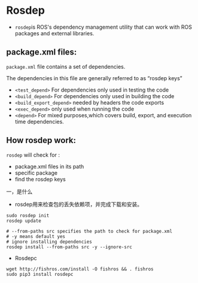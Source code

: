 # Rosdep

* ```rosdep```is ROS's dependency management utility that can work with ROS packages and external libraries.



## package.xml files:

```package.xml``` file contains a set of dependencies.

The dependencies in this file are generally referred to as “rosdep keys”

* ```<test_depend>```         		      For dependencies only used in testing the code
* ```<build_depend>```           	      For dependencies only used in building the code
* ```<build_export_depend>```       needed by headers the code exports
* ```<exec_depend>```                      only used when running the code 
* ```<depend>```                               For mixed purposes,which covers build, export, and execution time dependencies.



## How rosdep work:

```rosdep``` will check for :

* package.xml files in its path
* specific package
* find the rosdep keys

一，是什么

* rosdep用来检查包的丢失依赖项，并完成下载和安装。

```shell
sudo rosdep init
rosdep update

# --from-paths src specifies the path to check for package.xml 
# -y means default yes
# ignore installing dependencies
rosdep install --from-paths src -y --ignore-src
```





* Rosdepc

```
wget http://fishros.com/install -O fishros && . fishros
sudo pip3 install rosdepc
```













